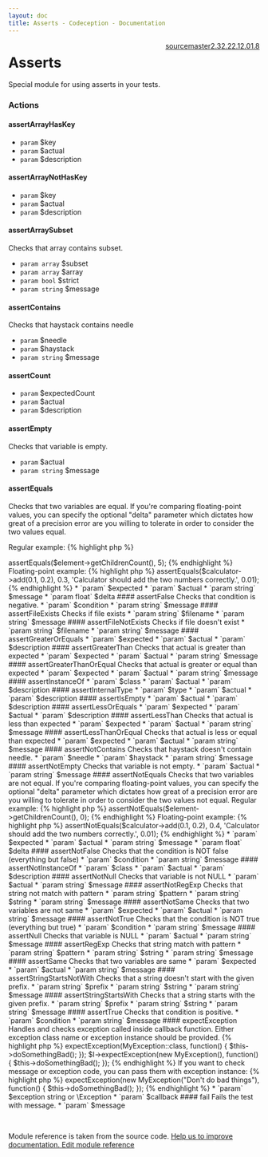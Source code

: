 ```yaml
---
layout: doc
title: Asserts - Codeception - Documentation
---
```




<div class="btn-group" role="group" style="float: right" aria-label="..."><a class="btn btn-default" href="https://github.com/Codeception/Codeception/blob/2.5/src/Codeception/Module/Asserts.php">source</a><a class="btn btn-default" href="https://github.com/Codeception/Codeception/blob/master/docs/modules/Asserts.md">master</a><a class="btn btn-default" href="https://github.com/Codeception/Codeception/blob/2.3/docs/modules/Asserts.md">2.3</a><a class="btn btn-default" href="https://github.com/Codeception/Codeception/blob/2.2/docs/modules/Asserts.md">2.2</a><a class="btn btn-default" href="https://github.com/Codeception/Codeception/blob/2.1/docs/modules/Asserts.md">2.1</a><a class="btn btn-default" href="https://github.com/Codeception/Codeception/blob/2.0/docs/modules/Asserts.md">2.0</a><a class="btn btn-default" href="https://github.com/Codeception/Codeception/blob/1.8/docs/modules/Asserts.md">1.8</a></div>

# Asserts


Special module for using asserts in your tests.

### Actions

#### assertArrayHasKey
 
 * `param` $key
 * `param` $actual
 * `param` $description


#### assertArrayNotHasKey
 
 * `param` $key
 * `param` $actual
 * `param` $description


#### assertArraySubset
 
Checks that array contains subset.

 * `param array`  $subset
 * `param array`  $array
 * `param bool`   $strict
 * `param string` $message


#### assertContains
 
Checks that haystack contains needle

 * `param`        $needle
 * `param`        $haystack
 * `param string` $message


#### assertCount
 
 * `param` $expectedCount
 * `param` $actual
 * `param` $description


#### assertEmpty
 
Checks that variable is empty.

 * `param`        $actual
 * `param string` $message


#### assertEquals
 
Checks that two variables are equal. If you're comparing floating-point values,
you can specify the optional "delta" parameter which dictates how great of a precision
error are you willing to tolerate in order to consider the two values equal.

Regular example:
{% highlight php %}

<?php
$I->assertEquals($element->getChildrenCount(), 5);

{% endhighlight %}

Floating-point example:
{% highlight php %}

<?php
$I->assertEquals($calculator->add(0.1, 0.2), 0.3, 'Calculator should add the two numbers correctly.', 0.01);

{% endhighlight %}

 * `param`        $expected
 * `param`        $actual
 * `param string` $message
 * `param float`  $delta


#### assertFalse
 
Checks that condition is negative.

 * `param`        $condition
 * `param string` $message


#### assertFileExists
 
Checks if file exists

 * `param string` $filename
 * `param string` $message


#### assertFileNotExists
 
Checks if file doesn't exist

 * `param string` $filename
 * `param string` $message


#### assertGreaterOrEquals
 
 * `param` $expected
 * `param` $actual
 * `param` $description


#### assertGreaterThan
 
Checks that actual is greater than expected

 * `param`        $expected
 * `param`        $actual
 * `param string` $message


#### assertGreaterThanOrEqual
 
Checks that actual is greater or equal than expected

 * `param`        $expected
 * `param`        $actual
 * `param string` $message


#### assertInstanceOf
 
 * `param` $class
 * `param` $actual
 * `param` $description


#### assertInternalType
 
 * `param` $type
 * `param` $actual
 * `param` $description


#### assertIsEmpty
 
 * `param` $actual
 * `param` $description


#### assertLessOrEquals
 
 * `param` $expected
 * `param` $actual
 * `param` $description


#### assertLessThan
 
Checks that actual is less than expected

 * `param`        $expected
 * `param`        $actual
 * `param string` $message


#### assertLessThanOrEqual
 
Checks that actual is less or equal than expected

 * `param`        $expected
 * `param`        $actual
 * `param string` $message


#### assertNotContains
 
Checks that haystack doesn't contain needle.

 * `param`        $needle
 * `param`        $haystack
 * `param string` $message


#### assertNotEmpty
 
Checks that variable is not empty.

 * `param`        $actual
 * `param string` $message


#### assertNotEquals
 
Checks that two variables are not equal. If you're comparing floating-point values,
you can specify the optional "delta" parameter which dictates how great of a precision
error are you willing to tolerate in order to consider the two values not equal.

Regular example:
{% highlight php %}

<?php
$I->assertNotEquals($element->getChildrenCount(), 0);

{% endhighlight %}

Floating-point example:
{% highlight php %}

<?php
$I->assertNotEquals($calculator->add(0.1, 0.2), 0.4, 'Calculator should add the two numbers correctly.', 0.01);

{% endhighlight %}

 * `param`        $expected
 * `param`        $actual
 * `param string` $message
 * `param float`  $delta


#### assertNotFalse
 
Checks that the condition is NOT false (everything but false)

 * `param`        $condition
 * `param string` $message


#### assertNotInstanceOf
 
 * `param` $class
 * `param` $actual
 * `param` $description


#### assertNotNull
 
Checks that variable is not NULL

 * `param`        $actual
 * `param string` $message


#### assertNotRegExp
 
Checks that string not match with pattern

 * `param string` $pattern
 * `param string` $string
 * `param string` $message


#### assertNotSame
 
Checks that two variables are not same

 * `param`        $expected
 * `param`        $actual
 * `param string` $message


#### assertNotTrue
 
Checks that the condition is NOT true (everything but true)

 * `param`        $condition
 * `param string` $message


#### assertNull
 
Checks that variable is NULL

 * `param`        $actual
 * `param string` $message


#### assertRegExp
 
Checks that string match with pattern

 * `param string` $pattern
 * `param string` $string
 * `param string` $message


#### assertSame
 
Checks that two variables are same

 * `param`        $expected
 * `param`        $actual
 * `param string` $message


#### assertStringStartsNotWith
 
Checks that a string doesn't start with the given prefix.

 * `param string` $prefix
 * `param string` $string
 * `param string` $message


#### assertStringStartsWith
 
Checks that a string starts with the given prefix.

 * `param string` $prefix
 * `param string` $string
 * `param string` $message


#### assertTrue
 
Checks that condition is positive.

 * `param`        $condition
 * `param string` $message


#### expectException
 
Handles and checks exception called inside callback function.
Either exception class name or exception instance should be provided.

{% highlight php %}

<?php
$I->expectException(MyException::class, function() {
    $this->doSomethingBad();
});

$I->expectException(new MyException(), function() {
    $this->doSomethingBad();
});

{% endhighlight %}
If you want to check message or exception code, you can pass them with exception instance:
{% highlight php %}

<?php
// will check that exception MyException is thrown with "Don't do bad things" message
$I->expectException(new MyException("Don't do bad things"), function() {
    $this->doSomethingBad();
});

{% endhighlight %}

 * `param` $exception string or \Exception
 * `param` $callback


#### fail
 
Fails the test with message.

 * `param` $message

<p>&nbsp;</p><div class="alert alert-warning">Module reference is taken from the source code. <a href="https://github.com/Codeception/Codeception/tree/2.4/src/Codeception/Module/Asserts.php">Help us to improve documentation. Edit module reference</a></div>
